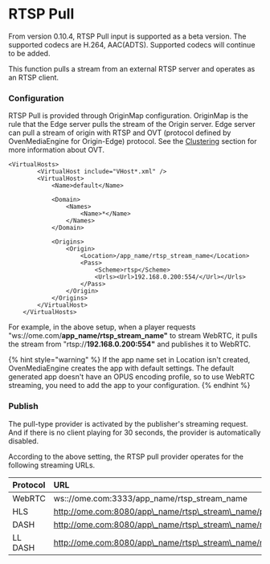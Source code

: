 # RTSP Pull

From version 0.10.4, RTSP Pull input is supported as a beta version. The supported codecs are H.264, AAC\(ADTS\). Supported codecs will continue to be added. 

This function pulls a stream from an external RTSP server and operates as an RTSP client. 

### Configuration

RTSP Pull is provided through OriginMap configuration. OriginMap is the rule that the Edge server pulls the stream of the Origin server. Edge server can pull a stream of origin with RTSP and OVT \(protocol defined by OvenMediaEngine for Origin-Edge\) protocol. See the [Clustering](../origin-edge-clustering.md) section for more information about OVT.

```markup
<VirtualHosts>
		<VirtualHost include="VHost*.xml" />
		<VirtualHost>
			<Name>default</Name>

			<Domain>
				<Names>
					<Name>*</Name>
				</Names>
			</Domain>
			
			<Origins>
				<Origin>
					<Location>/app_name/rtsp_stream_name</Location>
					<Pass>
						<Scheme>rtsp</Scheme>
						<Urls><Url>192.168.0.200:554/</Url></Urls>
					</Pass>
				</Origin>
			</Origins>
		</VirtualHost>
	</VirtualHosts>
```

For example, in the above setup, when a player requests "ws://ome.com/**app\_name/rtsp\_stream\_name"** to stream WebRTC, it pulls the stream from "rtsp://**192.168.0.200:554"** and publishes it to WebRTC.

{% hint style="warning" %}
If the app name set in Location isn't created, OvenMediaEngine creates the app with default settings. The default generated app doesn't have an OPUS encoding profile, so to use WebRTC streaming, you need to add the app to your configuration.
{% endhint %}

### Publish

The pull-type provider is activated by the publisher's streaming request. And if there is no client playing for 30 seconds, the provider is automatically disabled.

According to the above setting, the RTSP pull provider operates for the following streaming URLs.

| Protocol | URL |
| :--- | :--- |
| WebRTC | ws:://ome.com:3333/app\_name/rtsp\_stream\_name |
| HLS | http://ome.com:8080/app\_name/rtsp\_stream\_name/playlist.m3u8 |
| DASH | http://ome.com:8080/app\_name/rtsp\_stream\_name/manifest.mpd |
| LL DASH | http://ome.com:8080/app\_name/rtsp\_stream\_name/manifest\_ll.mpd |



